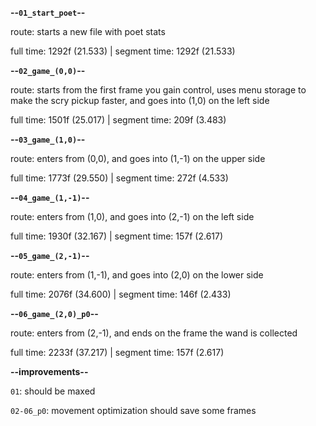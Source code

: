 **--`01_start_poet`--**

route: starts a new file with poet stats

full time: 1292f (21.533) | segment time: 1292f (21.533)

**--`02_game_(0,0)`--**

route: starts from the first frame you gain control, uses menu storage to make the scry pickup faster, and goes into (1,0) on the left side

full time: 1501f (25.017) | segment time: 209f (3.483)

**--`03_game_(1,0)`--**

route: enters from (0,0), and goes into (1,-1) on the upper side

full time: 1773f (29.550) | segment time: 272f (4.533)

**--`04_game_(1,-1)`--**

route: enters from (1,0), and goes into (2,-1) on the left side

full time: 1930f (32.167) | segment time: 157f (2.617)

**--`05_game_(2,-1)`--**

route: enters from (1,-1), and goes into (2,0) on the lower side

full time: 2076f (34.600) | segment time: 146f (2.433)

**--`06_game_(2,0)_p0`--**

route: enters from (2,-1), and ends on the frame the wand is collected

full time: 2233f (37.217) | segment time: 157f (2.617)

**--improvements--**

`01`: should be maxed

`02-06_p0`: movement optimization should save some frames
